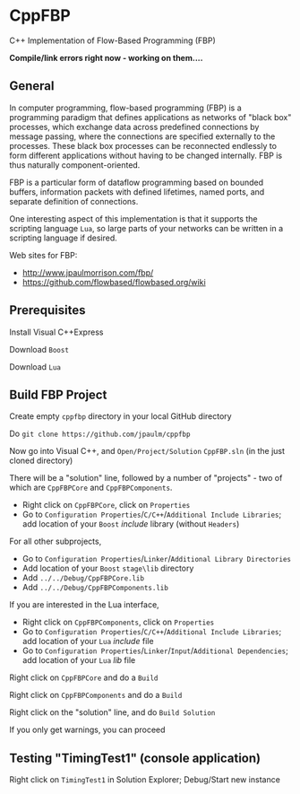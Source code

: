 CppFBP
===

C++ Implementation of Flow-Based Programming (FBP)

**Compile/link errors right now - working on them....**


General
---

In computer programming, flow-based programming (FBP) is a programming paradigm that defines applications as networks of "black box" processes, which exchange data across predefined connections by message passing, where the connections are specified externally to the processes. These black box processes can be reconnected endlessly to form different applications without having to be changed internally. FBP is thus naturally component-oriented.

FBP is a particular form of dataflow programming based on bounded buffers, information packets with defined lifetimes, named ports, and separate definition of connections.

One interesting aspect of this implementation is that it supports the scripting language `Lua`, so large parts of your networks can be written in a scripting language if desired.

Web sites for FBP: 
* http://www.jpaulmorrison.com/fbp/
* https://github.com/flowbased/flowbased.org/wiki

Prerequisites
---

Install Visual C++Express

Download `Boost`

Download `Lua`

Build FBP Project
---

Create empty `cppfbp` directory in your local GitHub directory

Do `git clone https://github.com/jpaulm/cppfbp`

Now go into Visual C++, and `Open/Project/Solution` `CppFBP.sln` (in the just cloned directory)

There will be a "solution" line, followed by a number of "projects" - two of which are `CppFBPCore` and `CppFBPComponents`.

- Right click on `CppFBPCore`, click on `Properties`
- Go to `Configuration Properties`/`C/C++`/`Additional Include Libraries`; add location of your `Boost` _include_ library (without `Headers`)
 
For all other subprojects,

- Go to `Configuration Properties`/`Linker`/`Additional Library Directories`
- Add location of your `Boost` `stage\lib` directory
- Add `../../Debug/CppFBPCore.lib`
- Add `../../Debug/CppFBPComponents.lib`

If you are interested in the Lua interface,

- Right click on `CppFBPComponents`, click on `Properties`
- Go to `Configuration Properties`/`C/C++`/`Additional Include Libraries`; add location of your `Lua` _include_ file 
- Go to `Configuration Properties`/`Linker`/`Input`/`Additional Dependencies`; add location of your `Lua` _lib_ file


Right click on `CppFBPCore` and do a `Build`

Right click on `CppFBPComponents` and do a `Build`

Right click on the "solution" line, and do `Build Solution`

If you only get warnings, you can proceed


Testing "TimingTest1" (console application)
---

Right click on `TimingTest1` in Solution Explorer; Debug/Start new instance



